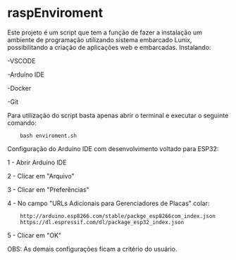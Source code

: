 # raspEnviroment
Este projeto é um script que tem a função de fazer a instalação um ambiente de programação utilizando sistema embarcado Lunix, possibilitando a criação de aplicações web e embarcadas. Instalando:

-VSCODE

-Arduíno IDE

-Docker

-Git


Para utilização do script basta apenas abrir o terminal e executar o seguinte comando:

		bash enviroment.sh
		
Configuração do Arduíno IDE com desenvolvimento voltado para ESP32:

1 - Abrir Arduíno IDE

2 - Clicar em "Arquivo"

3 - Clicar em "Preferências"

4 - No campo "URLs Adicionais para Gerenciadores de Placas" colar:

		http://arduino.esp8266.com/stable/packge_esp8266com_index.json
		https://dl.espressif.com/dl/package_esp32_index.json
		
5 - Clicar em "OK"

OBS: As demais configurações ficam a critério do usuário.
